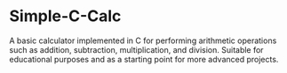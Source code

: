 # Simple-C-Calc
A basic calculator implemented in C for performing arithmetic operations such as addition, subtraction, multiplication, and division. Suitable for educational purposes and as a starting point for more advanced projects.
